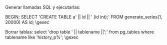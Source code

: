 Generar llamadas SQL y ejecutarlas:

BEGIN;
SELECT 'CREATE TABLE a' || id || ' (id int);'
       FROM generate_series(1, 20000) AS id;
\gexec


Borrar tablas:
select 'drop table ' || tablename ||';' from pg_tables where tablename like 'history_p%'; \gexec

